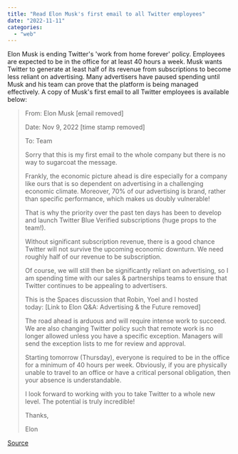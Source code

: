 ```yaml
---
title: "Read Elon Musk's first email to all Twitter employees"
date: "2022-11-11"
categories: 
  - "web"
---
```


Elon Musk is ending Twitter's 'work from home forever' policy. Employees are expected to be in the office for at least 40 hours a week. Musk wants Twitter to generate at least half of its revenue from subscriptions to become less reliant on advertising. Many advertisers have paused spending until Musk and his team can prove that the platform is being managed effectively. A copy of Musk's first email to all Twitter employees is available below:

> From: Elon Musk \[email removed\]
> 
> Date: Nov 9, 2022 \[time stamp removed\]
> 
> To: Team
> 
> Sorry that this is my first email to the whole company but there is no way to sugarcoat the message.
> 
> Frankly, the economic picture ahead is dire especially for a company like ours that is so dependent on advertising in a challenging economic climate. Moreover, 70% of our advertising is brand, rather than specific performance, which makes us doubly vulnerable! 
> 
> That is why the priority over the past ten days has been to develop and launch Twitter Blue Verified subscriptions (huge props to the team!). 
> 
> Without significant subscription revenue, there is a good chance Twitter will not survive the upcoming economic downturn. We need roughly half of our revenue to be subscription.
> 
> Of course, we will still then be significantly reliant on advertising, so I am spending time with our sales & partnerships teams to ensure that Twitter continues to be appealing to advertisers.  
> 
> This is the Spaces discussion that Robin, Yoel and I hosted today: \[Link to Elon Q&A: Advertising & the Future removed\] 
> 
> The road ahead is arduous and will require intense work to succeed. We are also changing Twitter policy such that remote work is no longer allowed unless you have a specific exception. Managers will send the exception lists to me for review and approval.
> 
> Starting tomorrow (Thursday), everyone is required to be in the office for a minimum of 40 hours per week. Obviously, if you are physically unable to travel to an office or have a critical personal obligation, then your absence is understandable.
> 
> I look forward to working with you to take Twitter to a whole new level. The potential is truly incredible!
> 
> Thanks,
> 
> Elon

[Source](https://www.cnbc.com/2022/11/10/read-elon-musks-first-email-to-all-twitter-employees.html)
